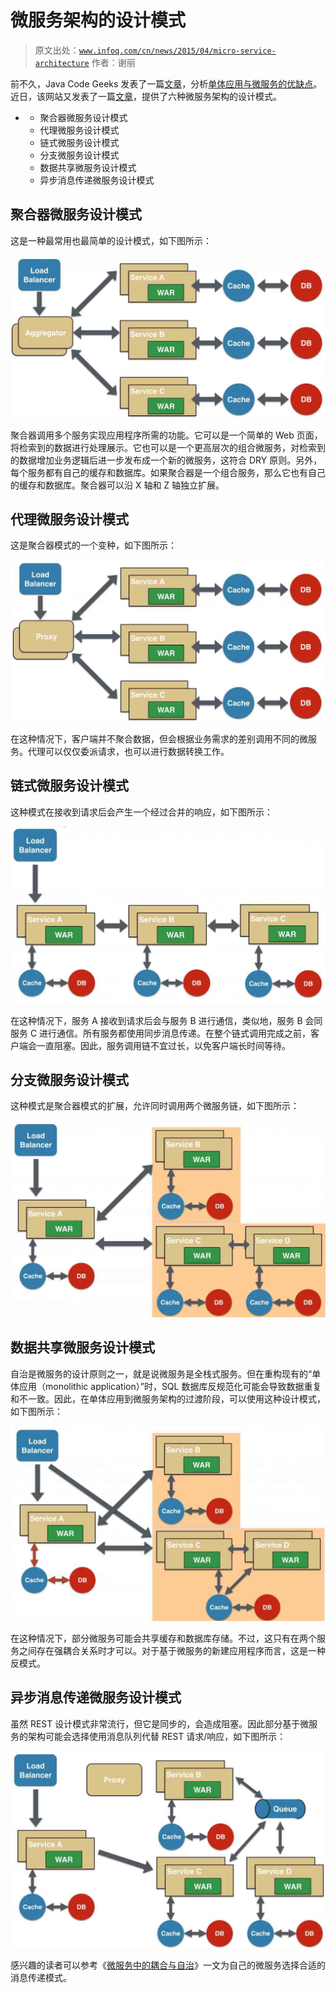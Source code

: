 # 微服务架构的设计模式

> 原文出处：[`www.infoq.com/cn/news/2015/04/micro-service-architecture`](http://www.infoq.com/cn/news/2015/04/micro-service-architecture) 作者：谢丽

前不久，Java Code Geeks 发表了一篇[文章](http://www.javacodegeeks.com/2015/04/microservices-monoliths-and-noops.html)，分析[单体应用与微服务的优缺点](http://www.infoq.com/cn/news/2015/04/single-app-micro-service)。近日，该网站又发表了一篇[文章](http://www.javacodegeeks.com/2015/04/microservice-design-patterns.html)，提供了六种微服务架构的设计模式。

*   *   聚合器微服务设计模式
    *   代理微服务设计模式
    *   链式微服务设计模式
    *   分支微服务设计模式
    *   数据共享微服务设计模式
    *   异步消息传递微服务设计模式

## 聚合器微服务设计模式

这是一种最常用也最简单的设计模式，如下图所示：

![](img/d7e117906ca478feadb08ebd7ec3f6f0.jpg)

聚合器调用多个服务实现应用程序所需的功能。它可以是一个简单的 Web 页面，将检索到的数据进行处理展示。它也可以是一个更高层次的组合微服务，对检索到的数据增加业务逻辑后进一步发布成一个新的微服务，这符合 DRY 原则。另外，每个服务都有自己的缓存和数据库。如果聚合器是一个组合服务，那么它也有自己的缓存和数据库。聚合器可以沿 X 轴和 Z 轴独立扩展。

## 代理微服务设计模式

这是聚合器模式的一个变种，如下图所示：

![](img/071e7c80de7f7acc0bb599e2daaeba68.jpg)

在这种情况下，客户端并不聚合数据，但会根据业务需求的差别调用不同的微服务。代理可以仅仅委派请求，也可以进行数据转换工作。

## 链式微服务设计模式

这种模式在接收到请求后会产生一个经过合并的响应，如下图所示：

![](img/c520342da3074004493bf0f8166fc3da.jpg)

在这种情况下，服务 A 接收到请求后会与服务 B 进行通信，类似地，服务 B 会同服务 C 进行通信。所有服务都使用同步消息传递。在整个链式调用完成之前，客户端会一直阻塞。因此，服务调用链不宜过长，以免客户端长时间等待。

## 分支微服务设计模式

这种模式是聚合器模式的扩展，允许同时调用两个微服务链，如下图所示：

![](img/e1a3c9937d20420ea5911cee723fc427.jpg)

## 数据共享微服务设计模式

自治是微服务的设计原则之一，就是说微服务是全栈式服务。但在重构现有的“单体应用（monolithic application）”时，SQL 数据库反规范化可能会导致数据重复和不一致。因此，在单体应用到微服务架构的过渡阶段，可以使用这种设计模式，如下图所示：

![](img/bb946783b1e607f996147e32a5a7dc84.jpg)

在这种情况下，部分微服务可能会共享缓存和数据库存储。不过，这只有在两个服务之间存在强耦合关系时才可以。对于基于微服务的新建应用程序而言，这是一种反模式。

## 异步消息传递微服务设计模式

虽然 REST 设计模式非常流行，但它是同步的，会造成阻塞。因此部分基于微服务的架构可能会选择使用消息队列代替 REST 请求/响应，如下图所示：

![](img/929cf8e3c5e60fe8053208f9b63f63be.jpg)

感兴趣的读者可以参考《[微服务中的耦合与自治](https://www.voxxed.com/blog/2015/04/coupling-versus-autonomy-in-microservices/)》一文为自己的微服务选择合适的消息传递模式。